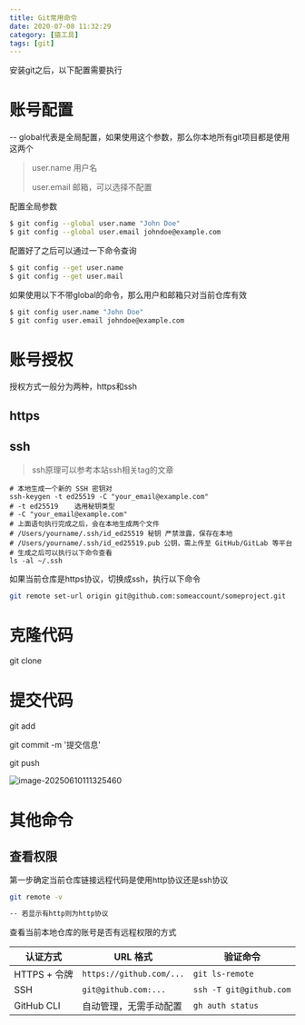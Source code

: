 ```yaml
---
title: Git常用命令
date: 2020-07-08 11:32:29
category: [猿工具]
tags: [git]
---
```


安装git之后，以下配置需要执行

# 账号配置

-- global代表是全局配置，如果使用这个参数，那么你本地所有git项目都是使用这两个

> user.name 用户名
>
> user.email 邮箱，可以选择不配置

配置全局参数

```bash
$ git config --global user.name "John Doe"
$ git config --global user.email johndoe@example.com
```

配置好了之后可以通过一下命令查询

```bash
$ git config --get user.name 
$ git config --get user.mail
```

如果使用以下不带global的命令，那么用户和邮箱只对当前仓库有效

```bash
$ git config user.name "John Doe"
$ git config user.email johndoe@example.com
```

# 账号授权

授权方式一般分为两种，https和ssh

## https

## ssh

> ssh原理可以参考本站ssh相关tag的文章

```
# 本地生成一个新的 SSH 密钥对
ssh-keygen -t ed25519 -C "your_email@example.com"
# -t ed25519	选用秘钥类型
# -C "your_email@example.com"	
# 上面语句执行完成之后，会在本地生成两个文件
# /Users/yourname/.ssh/id_ed25519 秘钥 严禁泄露，保存在本地
# /Users/yourname/.ssh/id_ed25519.pub 公钥，需上传至 GitHub/GitLab 等平台
# 生成之后可以执行以下命令查看
ls -al ~/.ssh
```

如果当前仓库是https协议，切换成ssh，执行以下命令

``` bash
git remote set-url origin git@github.com:someaccount/someproject.git
```

# 克隆代码

git clone

# 提交代码

git add 

git commit -m '提交信息'

git push

![image-20250610111325460](https://spumetime-blog.oss-cn-shenzhen.aliyuncs.com/img/image-20250610111325460.png)

# 其他命令

## 查看权限

第一步确定当前仓库链接远程代码是使用http协议还是ssh协议

```bash
git remote -v

-- 若显示有http则为http协议
```

查看当前本地仓库的账号是否有远程权限的方式

| 认证方式     | URL 格式                 | 验证命令                |
| ------------ | ------------------------ | ----------------------- |
| HTTPS + 令牌 | `https://github.com/...` | `git ls-remote`         |
| SSH          | `git@github.com:...`     | `ssh -T git@github.com` |
| GitHub CLI   | 自动管理，无需手动配置   | `gh auth status`        |
